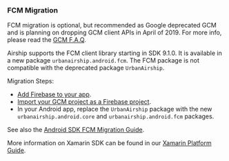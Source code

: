 ### FCM Migration

FCM migration is optional, but recommended as Google deprecated GCM and is planning on dropping
GCM client APIs in April of 2019. For more info, please read the [GCM F.A.Q](https://developers.google.com/cloud-messaging/faq).

Airship supports the FCM client library starting in SDK 9.1.0. It is available in a new package
`urbanairship.android.fcm`. The FCM package is not compatible with the deprecated package `UrbanAirship`.

Migration Steps:

- [Add Firebase to your app](https://firebase.google.com/docs/android/setup#add_firebase_to_your_app).
- [Import your GCM project as a Firebase project](https://developers.google.com/cloud-messaging/android/android-migrate-fcm#import-your-gcm-project-as-a-firebase-project).
- In your Android app, replace the `UrbanAirship` package with the new `urbanairship.android.core` and `urbanairship.android.fcm` packages.

See also the [Android SDK FCM Migration Guide](https://github.com/urbanairship/android-library/blob/main/documentation/migration/migration-guide-fcm.md).

More information on Xamarin SDK can be found in our [Xamarin Platform Guide](https://docs.urbanairship.com/platform/xamarin/).